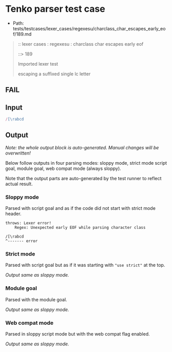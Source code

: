 # Tenko parser test case

- Path: tests/testcases/lexer_cases/regexesu/charclass_char_escapes_early_eof/189.md

> :: lexer cases : regexesu : charclass char escapes early eof
>
> ::> 189
>
> Imported lexer test
>
> escaping a suffixed single lc letter

## FAIL

## Input

`````js
/[\rabcd
`````

## Output

_Note: the whole output block is auto-generated. Manual changes will be overwritten!_

Below follow outputs in four parsing modes: sloppy mode, strict mode script goal, module goal, web compat mode (always sloppy).

Note that the output parts are auto-generated by the test runner to reflect actual result.

### Sloppy mode

Parsed with script goal and as if the code did not start with strict mode header.

`````
throws: Lexer error!
    Regex: Unexpected early EOF while parsing character class

/[\rabcd
^------- error
`````

### Strict mode

Parsed with script goal but as if it was starting with `"use strict"` at the top.

_Output same as sloppy mode._

### Module goal

Parsed with the module goal.

_Output same as sloppy mode._

### Web compat mode

Parsed in sloppy script mode but with the web compat flag enabled.

_Output same as sloppy mode._
